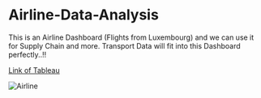# Airline-Data-Analysis
This is an Airline Dashboard (Flights from Luxembourg) and we can use it for Supply Chain and more. Transport Data will fit into this Dashboard perfectly..!! 

[Link of Tableau](https://public.tableau.com/app/profile/pushp.jain/viz/AirlineDashboard_16733370672200/Dashboard2)


![Airline](https://user-images.githubusercontent.com/114671782/212813294-d92b0d69-d09b-41fd-8f88-e1faf6a6a232.png)
